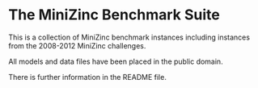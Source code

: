 The MiniZinc Benchmark Suite
============================

This is a collection of MiniZinc benchmark instances including instances from
the 2008-2012 MiniZinc challenges.

All models and data files have been placed in the public domain.

There is further information in the README file.
